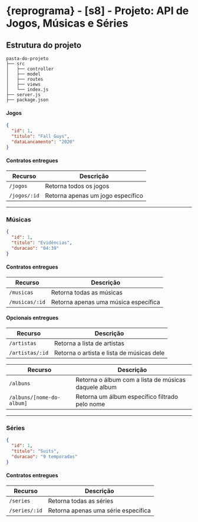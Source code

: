 # {reprograma} - [s8] - Projeto: API de Jogos, Músicas e Séries

## Estrutura do projeto

```
pasta-do-projeto
├── src
│   ├── controller
│   ├── model
│   ├── routes
│   ├── views
│   └── index.js
├── server.js
├── package.json
```

#### Jogos

```json
{
  "id": 1,
  "titulo": "Fall Guys",
  "dataLancamento": "2020"
}
```

#### Contratos entregues

| Recurso      | Descrição                         |
| ------------ | --------------------------------- |
| `/jogos`     | Retorna todos os jogos            |
| `/jogos/:id` | Retorna apenas um jogo específico |

---

### Músicas

```json
{
  "id": 1,
  "titulo": "Evidências",
  "duracao": "04:39"
}
```

#### Contratos entregues

| Recurso        | Descrição                            |
| -------------- | ------------------------------------ |
| `/musicas`     | Retorna todas as músicas             |
| `/musicas/:id` | Retorna apenas uma música específica |

#### Opcionais entregues

| Recurso         | Descrição                                 |
| --------------- | ----------------------------------------- |
| `/artistas`     | Retorna a lista de artistas               |
| `/artistas/:id` | Retorna o artista e lista de músicas dele |

| Recurso                   | Descrição                                            |
| ------------------------- | ---------------------------------------------------- |
| `/albuns`                 | Retorna o álbum com a lista de músicas daquele album |
| `/albuns/[nome-do-album]` | Retorna um álbum específico filtrado pelo nome       |

---

### Séries

```json
{
  "id": 1,
  "titulo": "Suits",
  "duracao": "9 temporadas"
}
```

#### Contratos entregues

| Recurso       | Descrição                           |
| ------------- | ----------------------------------- |
| `/series`     | Retorna todas as séries             |
| `/series/:id` | Retorna apenas uma série específica |
